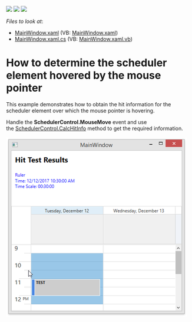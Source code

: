 <!-- default badges list -->
![](https://img.shields.io/endpoint?url=https://codecentral.devexpress.com/api/v1/VersionRange/128655941/21.1.5%2B)
[![](https://img.shields.io/badge/Open_in_DevExpress_Support_Center-FF7200?style=flat-square&logo=DevExpress&logoColor=white)](https://supportcenter.devexpress.com/ticket/details/T558570)
[![](https://img.shields.io/badge/📖_How_to_use_DevExpress_Examples-e9f6fc?style=flat-square)](https://docs.devexpress.com/GeneralInformation/403183)
<!-- default badges end -->
<!-- default file list -->
*Files to look at*:

* [MainWindow.xaml](./CS/Scheduler_HitInfo/MainWindow.xaml) (VB: [MainWindow.xaml](./VB/Scheduler_HitInfo/MainWindow.xaml))
* [MainWindow.xaml.cs](./CS/Scheduler_HitInfo/MainWindow.xaml.cs) (VB: [MainWindow.xaml.vb](./VB/Scheduler_HitInfo/MainWindow.xaml.vb))
<!-- default file list end -->
# How to determine the scheduler element hovered by the mouse pointer


<p>This example demonstrates how to obtain the hit information for the scheduler element over which the mouse pointer is hovering.</p>
<p>Handle the <strong>SchedulerControl.MouseMove</strong> event and use the <a href="http://help.devexpress.com/#WPF/DevExpressXpfSchedulingSchedulerControl_CalcHitInfotopic">SchedulerControl.CalcHitInfo</a> method to get the required information.<br><br><img src="https://raw.githubusercontent.com/DevExpress-Examples/how-to-determine-the-scheduler-element-hovered-by-the-mouse-pointer-t558570/17.2.3+/media/f04a1d07-ed72-4044-9afc-fae8cc4236cd.png"></p>

<br/>


